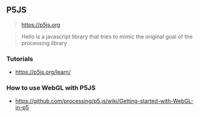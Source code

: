## P5JS

> https://p5js.org

> Hello is a javascript library that tries to mimic the original goal of the
> processing library

### Tutorials

- https://p5js.org/learn/

### How to use WebGL with P5JS

- https://github.com/processing/p5.js/wiki/Getting-started-with-WebGL-in-p5
